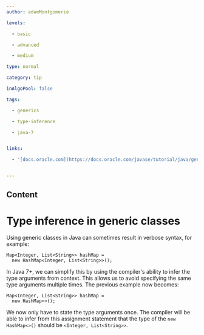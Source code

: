 ```yaml
---
author: adamMontgomerie

levels:

  - basic

  - advanced

  - medium

type: normal

category: tip

inAlgoPool: false

tags:

  - generics

  - type-inference

  - java-7


links:

  - '[docs.oracle.com](https://docs.oracle.com/javase/tutorial/java/generics/types.html){website}'


---
```

## Content
# Type inference in generic classes

Using generic classes in Java can sometimes result in verbose syntax, for example:
```
Map<Integer, List<String>> hashMap = 
  new HashMap<Integer, List<String>>();
```
In Java 7+, we can simplify this by using the compiler's ability to infer the type arguments from context. This allows us to avoid specifying the same type arguments multiple times. The previous example now becomes:
```
Map<Integer, List<String>> hashMap =
  new HashMap<>();
```
We now only have to state the type arguments once. The compiler will be able to infer from this assignment statement that the type of the `new HashMap<>()` should be `<Integer, List<String>>`.


